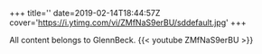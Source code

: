 +++
title=''
date=2019-02-14T18:44:57Z
cover='https://i.ytimg.com/vi/ZMfNaS9erBU/sddefault.jpg'
+++

All content belongs to GlennBeck.
{{< youtube ZMfNaS9erBU >}}
